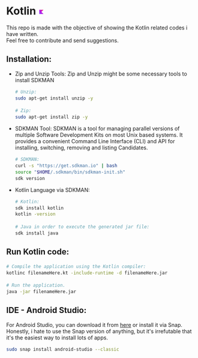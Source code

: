 # Kotlin <img src="https://github.com/devicons/devicon/blob/master/icons/kotlin/kotlin-original.svg"  width="3%" height="3%">
This repo is made with the objective of showing the Kotlin related codes i have written. \
Feel free to contribute and send suggestions.

## Installation:
* Zip and Unzip Tools: Zip and Unzip might be some necessary tools to install SDKMAN
	```bash
	# Unzip:
	sudo apt-get install unzip -y

	# Zip:
	sudo apt-get install zip -y
	```

* SDKMAN Tool: SDKMAN is a tool for managing parallel versions of multiple Software Development Kits on most Unix based systems. It provides a convenient Command Line Interface (CLI) and API for installing, switching, removing and listing Candidates.
  
	```bash
	# SDKMAN:
	curl -s "https://get.sdkman.io" | bash
	source "$HOME/.sdkman/bin/sdkman-init.sh"
	sdk version
	```
* Kotlin Language via SDKMAN:
	```bash
	# Kotlin:
	sdk install kotlin
	kotlin -version

	# Java in order to execute the generated jar file:
	sdk install java
	```

## Run Kotlin code:
```bash
# Compile the application using the Kotlin compiler:
kotlinc filenameHere.kt -include-runtime -d filenameHere.jar

# Run the application.
java -jar filenameHere.jar
```

## IDE - Android Studio:
For Android Studio, you can download it from [here](https://developer.android.com/studio) or install it via Snap. \
Honestly, i hate to use the Snap version of anything, but it's irrefutable that it's the easiest way to install lots of apps.
```bash
sudo snap install android-studio --classic
```
